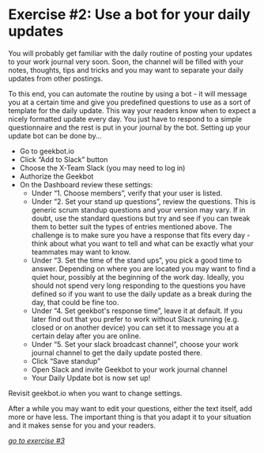 # Exercise #2: Use a bot for your daily updates

You will probably get familiar with the daily routine of posting your updates to your work journal very soon. Soon, the channel will be filled with your notes, thoughts, tips and tricks and you may want to separate your daily updates from other postings.

To this end, you can automate the routine by using a bot - it will message you at a certain time and give you predefined questions to use as a sort of template for the daily update. This way your readers know when to expect a nicely formatted update every day. You just have to respond to a simple questionnaire and the rest is put in your journal by the bot.
Setting up your update bot can be done by…

* Go to geekbot.io
* Click “Add to Slack” button
* Choose the X-Team Slack (you may need to log in)
* Authorize the Geekbot
* On the Dashboard review these settings:
  * Under “1. Choose members”, verify that your user is listed.
  * Under “2. Set your stand up questions”, review the questions. This is generic scrum standup questions and your version may vary. If in doubt, use the standard questions but try and see if you can tweak them to better suit the types of entries mentioned above. The challenge is to make sure you have a response that fits every day - think about what you want to tell and what can be exactly what your teammates may want to know.
  * Under “3. Set the time of the stand ups”, you pick a good time to answer. Depending on where you are located you may want to find a quiet hour, possibly at the beginning of the work day. Ideally, you should not spend very long responding to the questions you have defined so if you want to use the daily update as a break during the day, that could be fine too.
  * Under “4. Set geekbot's response time”, leave it at default. If you later find out that you prefer to work without Slack running (e.g. closed or on another device) you can set it to message you at a certain delay after you are online.
  * Under “5. Set your slack broadcast channel”, choose your work journal channel to get the daily update posted there.
  * Click “Save standup”
  * Open Slack and invite Geekbot to your work journal channel
  * Your Daily Update bot is now set up!

Revisit geekbot.io when you want to change settings.

After a while you may want to edit your questions, either the text itself, add more or have less. The important thing is that you adapt it to your situation and it makes sense for you and your readers.

[_go to exercise #3_](ex3%20Don’t%20forget%20to%20talk%20to%20your%20team.md)